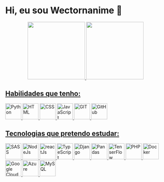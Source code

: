 # Hi, eu sou Wectornanime 👋 

<div align="center">
  <a href="https://github.com/wectornanime">
  <img height="180em" src="https://github-readme-stats.vercel.app/api?username=wectornanime&show_icons=true&theme=dark&include_all_commits=true&count_private=true"/>
  <img height="180em" src="https://github-readme-stats.vercel.app/api/top-langs/?username=wectornanime&layout=compact&langs_count=7&theme=dark"/>
</div>

## Habilidades que tenho:

<img alt="Python" height="50" src="https://cdn.jsdelivr.net/gh/devicons/devicon/icons/python/python-original.svg">
<img alt="HTML" height="50" src="https://cdn.jsdelivr.net/gh/devicons/devicon/icons/html5/html5-original.svg">
<img alt="CSS" height="50" src="https://cdn.jsdelivr.net/gh/devicons/devicon/icons/css3/css3-original.svg">
<img alt="JavaScript" height="50" src="https://cdn.jsdelivr.net/gh/devicons/devicon/icons/javascript/javascript-original.svg">
<img alt="GIT" height="50" src="https://cdn.jsdelivr.net/gh/devicons/devicon/icons/git/git-original.svg">
<img alt="GitHub" height="50" src="https://cdn.jsdelivr.net/gh/devicons/devicon/icons/github/github-original.svg">

## Tecnologias que pretendo estudar:

<img alt="SASS" height="50" src="https://cdn.jsdelivr.net/gh/devicons/devicon/icons/sass/sass-original.svg">
<img alt="NodeJs" height="50" src=https://cdn.jsdelivr.net/gh/devicons/devicon/icons/nodejs/nodejs-original.svg>
<img alt="reactJs" height="50" src="https://cdn.jsdelivr.net/gh/devicons/devicon/icons/react/react-original.svg" />
<img alt="TypeScript" height="50" src="https://cdn.jsdelivr.net/gh/devicons/devicon/icons/typescript/typescript-original.svg">
<img alt="Django" height="50" src="https://cdn.jsdelivr.net/gh/devicons/devicon/icons/django/django-plain.svg">
<img alt="Pandas" height="50" src="https://cdn.jsdelivr.net/gh/devicons/devicon/icons/pandas/pandas-original.svg">
<img alt="TenserFlow" height="50" src="https://cdn.jsdelivr.net/gh/devicons/devicon/icons/tensorflow/tensorflow-original.svg">
<img alt="PHP" height="50" src="https://cdn.jsdelivr.net/gh/devicons/devicon/icons/php/php-plain.svg">
<img alt="Docker" height="50" src="https://cdn.jsdelivr.net/gh/devicons/devicon/icons/docker/docker-plain.svg">
<img alt="Google Cloud" height="50" src="https://cdn.jsdelivr.net/gh/devicons/devicon/icons/googlecloud/googlecloud-original.svg">
<img alt="Azure" height="50" src="https://cdn.jsdelivr.net/gh/devicons/devicon/icons/azure/azure-original.svg">
<img alt="MySQL" height="50" src="https://cdn.jsdelivr.net/gh/devicons/devicon/icons/mysql/mysql-original.svg">

<!--
## Minhas redes:

<p>
    <a href="#" target="_blank"><img alt="Instagram" src="https://img.shields.io/badge/Instagram-E4405F?style=for-the-badge&logo=instagram&logoColor=white"></a>
    <a href="#" target="_blank"><img alt="LinkedIn" src="https://img.shields.io/badge/linkedin-%230077B5.svg?style=for-the-badge&logo=linkedin&logoColor=white"></a>
    <a href="#" target="_blank"><img alt="Portfólio" src="https://img.shields.io/badge/Portfolio-%23000000.svg?style=for-the-badge&logo=firefox&logoColor=#FF7139"></a>
</p>
-->
